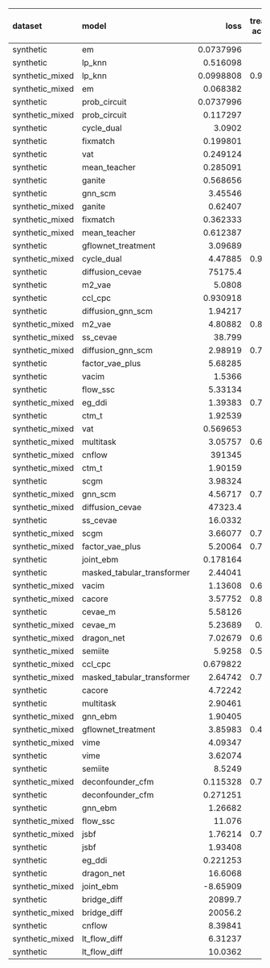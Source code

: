 | dataset         | model                      |           loss |   treatment accuracy |     outcome rmse |   outcome rmse labelled |   outcome rmse unlabelled |
|:----------------|:---------------------------|---------------:|---------------------:|-----------------:|------------------------:|--------------------------:|
| synthetic       | em                         |      0.0737996 |             0        |      0           |             0           |                  0        |
| synthetic       | lp_knn                     |      0.516098  |             0.7      |      0           |             0           |                  0        |
| synthetic_mixed | lp_knn                     |      0.0998808 |             0.909091 |      0           |             0           |                  0        |
| synthetic_mixed | em                         |      0.068382  |             0        |      0           |             0           |                  0        |
| synthetic       | prob_circuit               |      0.0737996 |             1        |      0.0985023   |             0.0985023   |                  0        |
| synthetic_mixed | prob_circuit               |      0.117297  |             1        |      0.111319    |             0.0767366   |                  0.132294 |
| synthetic       | cycle_dual                 |      3.0902    |             1        |      0.276994    |             0.276994    |                  0        |
| synthetic       | fixmatch                   |      0.199801  |             1        |      0.412461    |             0.412461    |                  0        |
| synthetic       | vat                        |      0.249124  |             1        |      0.422132    |             0.422132    |                  0        |
| synthetic       | mean_teacher               |      0.285091  |             0.82     |      0.424858    |             0.424858    |                  0        |
| synthetic       | ganite                     |      0.568656  |             1        |      0.573342    |             0.573342    |                  0        |
| synthetic       | gnn_scm                    |      3.45546   |             0.64     |      0.724235    |             0.724235    |                  0        |
| synthetic_mixed | ganite                     |      0.62407   |             1        |      0.827739    |             0.594115    |                  0.993243 |
| synthetic_mixed | fixmatch                   |      0.362333  |             1        |      0.860943    |             0.450823    |                  1.11577  |
| synthetic_mixed | mean_teacher               |      0.612387  |             0.34     |      0.866366    |             0.545071    |                  1.03153  |
| synthetic       | gflownet_treatment         |      3.09689   |             0.32     |      0.869004    |             0.869004    |                  0        |
| synthetic_mixed | cycle_dual                 |      4.47885   |             0.904762 |      0.902295    |             0.769629    |                  0.96185  |
| synthetic       | diffusion_cevae            |  75175.4       |             0.48     |      0.920625    |             0.920625    |                  0        |
| synthetic       | m2_vae                     |      5.0808    |             1        |      0.937207    |             0.937207    |                  0        |
| synthetic       | ccl_cpc                    |      0.930918  |             0.52     |      0.955697    |             0.955697    |                  0        |
| synthetic       | diffusion_gnn_scm          |      1.94217   |             0.58     |      1.0054      |             1.0054      |                  0        |
| synthetic_mixed | m2_vae                     |      4.80882   |             0.866667 |      1.01806     |             0.874338    |                  0.980314 |
| synthetic_mixed | ss_cevae                   |     38.799     |             0.9      |      1.0218      |             0.78678     |                  1.13517  |
| synthetic_mixed | diffusion_gnn_scm          |      2.98919   |             0.767619 |      1.02652     |             1.03529     |                  0.987134 |
| synthetic       | factor_vae_plus            |      5.68285   |             0.78     |      1.03471     |             1.03471     |                  0        |
| synthetic       | vacim                      |      1.5366    |             0.42     |      1.08276     |             1.08276     |                  0        |
| synthetic       | flow_ssc                   |      5.33134   |             0.84     |      1.08509     |             1.08509     |                  0        |
| synthetic_mixed | eg_ddi                     |      1.39383   |             0.776667 |      1.1018      |             1.22515     |                  0.949222 |
| synthetic       | ctm_t                      |      1.92539   |             0.52     |      1.10513     |             1.10513     |                  0        |
| synthetic_mixed | vat                        |      0.569653  |             0.96     |      1.11481     |             0.532322    |                  1.38564  |
| synthetic_mixed | multitask                  |      3.05757   |             0.668333 |      1.13249     |             1.19734     |                  1.14268  |
| synthetic_mixed | cnflow                     | 391345         |             0.68     |      1.1598      |             1.22998     |                  1.06837  |
| synthetic_mixed | ctm_t                      |      1.90159   |             0.73     |      1.1608      |             1.14729     |                  1.0521   |
| synthetic       | scgm                       |      3.98324   |             0.16     |      1.16604     |             1.16604     |                  0        |
| synthetic_mixed | gnn_scm                    |      4.56717   |             0.746667 |      1.17848     |             1.33427     |                  1.09327  |
| synthetic_mixed | diffusion_cevae            |  47323.4       |             0.9      |      1.18316     |             0.90889     |                  1.35555  |
| synthetic       | ss_cevae                   |     16.0332    |             1        |      1.1877      |             1.1877      |                  0        |
| synthetic_mixed | scgm                       |      3.66077   |             0.780952 |      1.19446     |             1.05711     |                  1.21781  |
| synthetic_mixed | factor_vae_plus            |      5.20064   |             0.730952 |      1.20819     |             0.908857    |                  1.3334   |
| synthetic       | joint_ebm                  |      0.178164  |             0.98     |      1.20838     |             1.20838     |                  0        |
| synthetic       | masked_tabular_transformer |      2.44041   |             0.52     |      1.22595     |             1.22595     |                  0        |
| synthetic_mixed | vacim                      |      1.13608   |             0.693333 |      1.24054     |             1.00976     |                  1.39497  |
| synthetic_mixed | cacore                     |      3.57752   |             0.843333 |      1.27681     |             0.954909    |                  1.50977  |
| synthetic       | cevae_m                    |      5.58126   |             0.76     |      1.28528     |             1.28528     |                  0        |
| synthetic_mixed | cevae_m                    |      5.23689   |             0.78619  |      1.31044     |             0.955529    |                  1.40272  |
| synthetic_mixed | dragon_net                 |      7.02679   |             0.653333 |      1.31211     |             0.523361    |                  1.67575  |
| synthetic_mixed | semiite                    |      5.9258    |             0.516667 |      1.32954     |             0.805697    |                  1.59903  |
| synthetic_mixed | ccl_cpc                    |      0.679822  |             0.91     |      1.336       |             1.32864     |                  1.27349  |
| synthetic_mixed | masked_tabular_transformer |      2.64742   |             0.713333 |      1.35494     |             1.2335      |                  1.45155  |
| synthetic       | cacore                     |      4.72242   |             0.48     |      1.35601     |             1.35601     |                  0        |
| synthetic       | multitask                  |      2.90461   |             1        |      1.46984     |             1.46984     |                  0        |
| synthetic_mixed | gnn_ebm                    |      1.90405   |             0.73     |      1.54082     |             1.19116     |                  1.7132   |
| synthetic_mixed | gflownet_treatment         |      3.85983   |             0.437143 |      1.54202     |             1.148       |                  1.8545   |
| synthetic_mixed | vime                       |      4.09347   |             0.72     |      1.55147     |             1.29668     |                  1.72487  |
| synthetic       | vime                       |      3.62074   |             0.48     |      1.56414     |             1.56414     |                  0        |
| synthetic       | semiite                    |      8.5249    |             0.66     |      1.58023     |             1.58023     |                  0        |
| synthetic_mixed | deconfounder_cfm           |      0.115328  |             0.766667 |      1.59031     |             1.15401     |                  1.74394  |
| synthetic       | deconfounder_cfm           |      0.271251  |             0.48     |      1.61275     |             1.61275     |                  0        |
| synthetic       | gnn_ebm                    |      1.26682   |             0.66     |      1.64022     |             1.64022     |                  0        |
| synthetic_mixed | flow_ssc                   |     11.076     |             1        |      1.65652     |             1.32003     |                  1.87006  |
| synthetic_mixed | jsbf                       |      1.76214   |             0.757619 |      1.78957     |             1.75068     |                  1.84822  |
| synthetic       | jsbf                       |      1.93408   |             0.48     |      1.80285     |             1.80285     |                  0        |
| synthetic       | eg_ddi                     |      0.221253  |             1        |      2.50281     |             2.50281     |                  0        |
| synthetic       | dragon_net                 |     16.6068    |             0.48     |      2.76895     |             2.76895     |                  0        |
| synthetic_mixed | joint_ebm                  |     -8.65909   |             0.72     |      3.06035     |             3.50686     |                  2.59353  |
| synthetic       | bridge_diff                |  20899.7       |             0.96     |     20.6986      |            20.6986      |                  0        |
| synthetic_mixed | bridge_diff                |  20056.2       |             0.96     |   1130.29        |          1195.92        |               1052.14     |
| synthetic       | cnflow                     |      8.39841   |             0.52     |   2832.18        |          2832.18        |                  0        |
| synthetic_mixed | lt_flow_diff               |      6.31237   |             0.95     | 158592           |        171881           |             120290        |
| synthetic       | lt_flow_diff               |     10.0362    |             0.9      |      4.80161e+06 |             4.80161e+06 |                  0        |